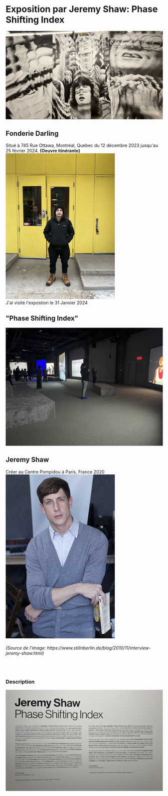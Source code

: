 <h1> Exposition par Jeremy Shaw: Phase Shifting Index </h1> 
<img width="800" src="media/phase_shifting_mur.JPG">

<br>

<h2> Fonderie Darling </h2>

Situé à 745 Rue Ottawa, Montréal, Quebec du 12 décembre 2023 jusqu'au 25 février 2024. **(Oeuvre itinérante)**
<img width="350" src="media/entree_fonderie_Darling.png">
<br>
J'ai visité l'expostion le 31 Janvier 2024
<br>

<h2> "Phase Shifting Index" </h1>
<img width="650" src="media/ensemble_oeuvre.png">

<h2> Jeremy Shaw </h2>
Créer au Centre Pompidou à Paris, France 2020

<img width="350" src="media/jeremy_shaw.jpg">
<h6> (Source de l'image: https://www.stilinberlin.de/blog/2010/11/interview-jeremy-shaw.html) </h6>
<br>

<h3>Description</h3>
<img width="650" src="media/description.png">


